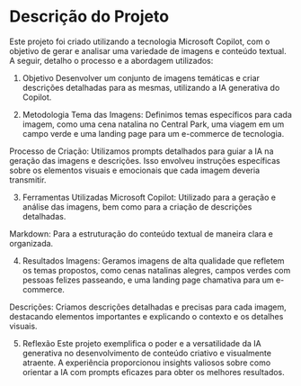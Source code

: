 # Descrição do Projeto
Este projeto foi criado utilizando a tecnologia Microsoft Copilot, com o objetivo de gerar e analisar uma variedade de imagens e conteúdo textual. A seguir, detalho o processo e a abordagem utilizados:

1. Objetivo
Desenvolver um conjunto de imagens temáticas e criar descrições detalhadas para as mesmas, utilizando a IA generativa do Copilot.

2. Metodologia
Tema das Imagens: Definimos temas específicos para cada imagem, como uma cena natalina no Central Park, uma viagem em um campo verde e uma landing page para um e-commerce de tecnologia.

Processo de Criação: Utilizamos prompts detalhados para guiar a IA na geração das imagens e descrições. Isso envolveu instruções específicas sobre os elementos visuais e emocionais que cada imagem deveria transmitir.

3. Ferramentas Utilizadas
Microsoft Copilot: Utilizado para a geração e análise das imagens, bem como para a criação de descrições detalhadas.

Markdown: Para a estruturação do conteúdo textual de maneira clara e organizada.

4. Resultados
Imagens: Geramos imagens de alta qualidade que refletem os temas propostos, como cenas natalinas alegres, campos verdes com pessoas felizes passeando, e uma landing page chamativa para um e-commerce.

Descrições: Criamos descrições detalhadas e precisas para cada imagem, destacando elementos importantes e explicando o contexto e os detalhes visuais.

5. Reflexão
Este projeto exemplifica o poder e a versatilidade da IA generativa no desenvolvimento de conteúdo criativo e visualmente atraente. A experiência proporcionou insights valiosos sobre como orientar a IA com prompts eficazes para obter os melhores resultados.